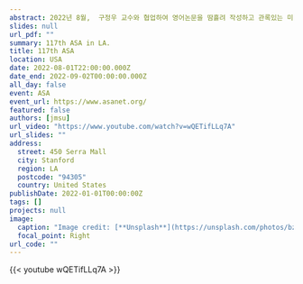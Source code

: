 ```yaml
---
abstract: 2022년 8월,  구정우 교수와 협업하여 영어논문을 땀흘려 작성하고 관록있는 미국사회학대회에서 당차게 발표하고 좋은 피드백을 얻는 값진 경험을 함께했다. 더불어 국제사회학자들과 네트워크를 만들고 해외유학에 대한 동기부여를 받았고, 미국의 경제와 문화, 예술에 대한 이해도와 안목도 높일 수 있었다. 아래 영상을 통해 생생한 현장 확인하세요!
slides: null
url_pdf: ""
summary: 117th ASA in LA.
title: 117th ASA
location: USA
date: 2022-08-01T22:00:00.000Z
date_end: 2022-09-02T00:00:00.000Z
all_day: false
event: ASA
event_url: https://www.asanet.org/
featured: false
authors: [jmsu]
url_video: "https://www.youtube.com/watch?v=wQETifLLq7A"
url_slides: ""
address:
  street: 450 Serra Mall
  city: Stanford
  region: LA
  postcode: "94305"
  country: United States
publishDate: 2022-01-01T00:00:00Z
tags: []
projects: null
image:
  caption: "Image credit: [**Unsplash**](https://unsplash.com/photos/bzdhc5b3Bxs)"
  focal_point: Right
url_code: ""
---
```


{{< youtube wQETifLLq7A >}}